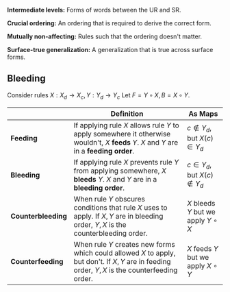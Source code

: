 
**Intermediate levels:** Forms of words between the UR and SR.

**Crucial ordering:** An ordering that is required to derive the correct form.

**Mutually non-affecting:** Rules such that the ordering doesn't matter. 

**Surface-true generalization:** A generalization that is true across surface forms.

## Bleeding

Consider rules $X: X_d \rightarrow X_c, Y: Y_d \rightarrow Y_c$ 
Let $F=Y \circ X, B=X \circ Y$.

| | Definition | As Maps |
| --- | --- | --- |
| **Feeding** | If applying rule $X$ allows rule $Y$ to apply somewhere it otherwise wouldn't, $X$ **feeds** $Y$. $X$ and $Y$ are in a **feeding order**. | $c\notin Y_d$, but $X(c)\in Y_d$ |
| **Bleeding** | If applying rule $X$ prevents rule $Y$ from applying somewhere, $X$ **bleeds** $Y$. $X$ and $Y$ are in a **bleeding order**. | $c\in Y_d$, but $X(c)\notin Y_d$ | 
| **Counterbleeding** | When rule $Y$ obscures conditions that rule $X$ uses to apply. If $X, Y$ are in bleeding order, $Y, X$ is the counterbleeding order. | $X$ bleeds $Y$ but we apply $Y \circ X$ |
| **Counterfeeding** | When rule $Y$ creates new forms which could allowed $X$ to apply, but don't. If $X, Y$ are in feeding order, $Y, X$ is the counterfeeding order. | $X$ feeds $Y$ but we apply $X\circ Y$ |
